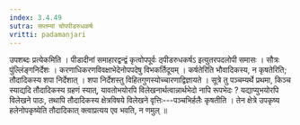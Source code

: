 ```yaml
---
index: 3.4.49
sutra: सप्तम्यां चोपपीडरुधकर्षः
vritti: padamanjari
---
```


 उपशब्दः प्रत्येकमिति । पीडादीनां समाहारद्वन्द्वं कृत्वोपपूर्वः ठ्पीडरुधकर्षऽ इत्युतरपदलोपी समासः । सौत्रः पुंल्लिंङ्गनिर्देशः । करणाधिकरणविवक्षाभेदेनोपपदेषु विभकर्तिदूयम् । कर्षतेरिति भौवादिकस्य, न कृषतेरिति; तौदादिकस्य शपा निर्देशात् । शपा निर्देशस्तु विहितगुणस्योच्चारणाद्विज्ञायते । सूत्रे तु पञ्चम्यर्थे प्रथमा, किञ्च स्याद्यदि तौदादिकस्य ग्रहणं स्यात्, यावतोभयोरपि विलेखनार्थत्वान्नार्थभेदो नापि रूपभेदः ? यद्याप्युभयोरपि विलेखने पाठः, तथापि तौदादिकस्य क्षेत्रविषये विलेखने वृत्तिः---पञ्चभिर्हलैः कृषतीति । तेन क्षेत्रे उपकृष्य हलेनोपकृष्येति तौदादिकात् क्त्वाप्रत्यय एव भवति, न णमुल् ॥